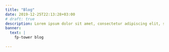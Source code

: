 ```yaml
---
title: "Blog"
date: 2019-12-25T22:13:28+03:00
# draft: true
description: Lorem ipsum dolor sit amet, consectetur adipiscing elit, sed do eiusmod tempor incididunt ut labore et dolore magna aliqua. Ut enim ad minim veniam,
banner:
  text: |
    fp-tower blog
  
---
```


